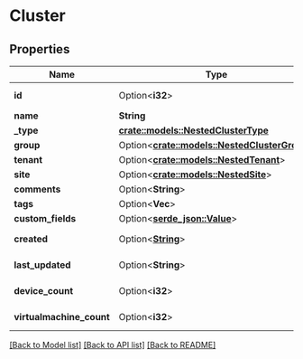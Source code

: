 # Cluster

## Properties

Name | Type | Description | Notes
------------ | ------------- | ------------- | -------------
**id** | Option<**i32**> |  | [optional][readonly]
**name** | **String** |  | 
**_type** | [**crate::models::NestedClusterType**](NestedClusterType.md) |  | 
**group** | Option<[**crate::models::NestedClusterGroup**](NestedClusterGroup.md)> |  | [optional]
**tenant** | Option<[**crate::models::NestedTenant**](NestedTenant.md)> |  | [optional]
**site** | Option<[**crate::models::NestedSite**](NestedSite.md)> |  | [optional]
**comments** | Option<**String**> |  | [optional]
**tags** | Option<**Vec<String>**> |  | [optional]
**custom_fields** | Option<[**serde_json::Value**](.md)> |  | [optional]
**created** | Option<[**String**](string.md)> |  | [optional][readonly]
**last_updated** | Option<**String**> |  | [optional][readonly]
**device_count** | Option<**i32**> |  | [optional][readonly]
**virtualmachine_count** | Option<**i32**> |  | [optional][readonly]

[[Back to Model list]](../README.md#documentation-for-models) [[Back to API list]](../README.md#documentation-for-api-endpoints) [[Back to README]](../README.md)


